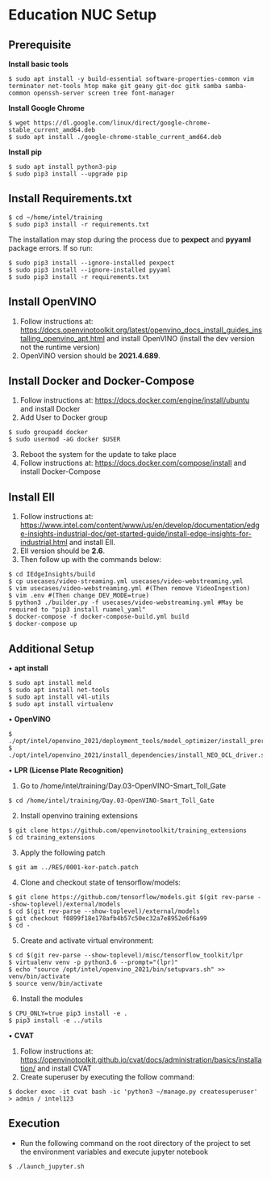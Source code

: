 # Education NUC Setup



## Prerequisite
**Install basic tools** 
```
$ sudo apt install -y build-essential software-properties-common vim terminator net-tools htop make git geany git-doc gitk samba samba-common openssh-server screen tree font-manager
```
**Install Google Chrome**
```
$ wget https://dl.google.com/linux/direct/google-chrome-stable_current_amd64.deb
$ sudo apt install ./google-chrome-stable_current_amd64.deb
```
**Install pip**
```
$ sudo apt install python3-pip
$ sudo pip3 install --upgrade pip
```

## Install Requirements.txt

```
$ cd ~/home/intel/training
$ sudo pip3 install -r requirements.txt
```
The installation may stop during the process due to **pexpect** and **pyyaml** package errors. If so run:
```
$ sudo pip3 install --ignore-installed pexpect
$ sudo pip3 install --ignore-installed pyyaml
$ sudo pip3 install -r requirements.txt
```


## Install OpenVINO

1. Follow instructions at: https://docs.openvinotoolkit.org/latest/openvino_docs_install_guides_installing_openvino_apt.html and install OpenVINO (install the dev version not the runtime version)
2. OpenVINO version should be **2021.4.689**.

## Install Docker and Docker-Compose

 1. Follow instructions at: https://docs.docker.com/engine/install/ubuntu and install Docker
 2. Add User to Docker group
 ```
$ sudo groupadd docker
$ sudo usermod -aG docker $USER
 ```
 3. Reboot the system for the update to take place
 4. Follow instructions at: https://docs.docker.com/compose/install and install Docker-Compose


## Install EII

1. Follow instructions at: https://www.intel.com/content/www/us/en/develop/documentation/edge-insights-industrial-doc/get-started-guide/install-edge-insights-for-industrial.html and install EII.
2. EII version should be **2.6**.
3. Then follow up with the commands below:
```
$ cd IEdgeInsights/build
$ cp usecases/video-streaming.yml usecases/video-webstreaming.yml
$ vim usecases/video-webstreaming.yml #(Then remove VideoIngestion)
$ vim .env #(Then change DEV_MODE=true)
$ python3 ./builder.py -f usecases/video-webstreaming.yml #May be required to "pip3 install ruamel_yaml"
$ docker-compose -f docker-compose-build.yml build
$ docker-compose up
```


## Additional Setup
• **apt install**
```
$ sudo apt install meld
$ sudo apt install net-tools
$ sudo apt install v4l-utils
$ sudo apt install virtualenv
```
• **OpenVINO**
```
$ ./opt/intel/openvino_2021/deployment_tools/model_optimizer/install_prerequisites/install_prerequisites_tf.sh
$ ./opt/intel/openvino_2021/install_dependencies/install_NEO_OCL_driver.sh
```
•	**LPR (License Plate Recognition)**
1. Go to /home/intel/training/Day.03-OpenVINO-Smart_Toll_Gate
  ```
$ cd /home/intel/training/Day.03-OpenVINO-Smart_Toll_Gate
  ```
2. Install openvino training extensions
  ```
$ git clone https://github.com/openvinotoolkit/training_extensions
$ cd training_extensions
  ```
3. Apply the following patch
  ```
$ git am ../RES/0001-kor-patch.patch
  ```
4. Clone and checkout state of tensorflow/models:
```
$ git clone https://github.com/tensorflow/models.git $(git rev-parse --show-toplevel)/external/models
$ cd $(git rev-parse --show-toplevel)/external/models
$ git checkout f0899f18e178afb4b57c50ec32a7e8952e6f6a99
$ cd -
  ```
5. Create and activate virtual environment:
  ```
$ cd $(git rev-parse --show-toplevel)/misc/tensorflow_toolkit/lpr
$ virtualenv venv -p python3.6 --prompt="(lpr)"
$ echo "source /opt/intel/openvino_2021/bin/setupvars.sh" >> venv/bin/activate
$ source venv/bin/activate
  ```
6. Install the modules
  ```
$ CPU_ONLY=true pip3 install -e .
$ pip3 install -e ../utils
  ```
 
• **CVAT**
1. Follow instructions at: https://openvinotoolkit.github.io/cvat/docs/administration/basics/installation/ and install CVAT
2. Create superuser by executing the follow command:
```
$ docker exec -it cvat bash -ic 'python3 ~/manage.py createsuperuser'
> admin / intel123
```

## Execution 

* Run the following command on the root directory of the project to set the environment variables and execute jupyter notebook 

```bash
$ ./launch_jupyter.sh 
```
